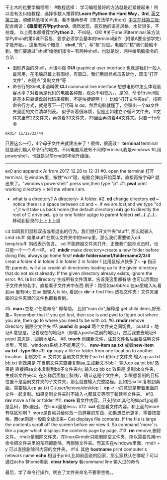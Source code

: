 干土木的也要学编程啊！
#教程选择：
学习编程最好的方法就是赶紧敲起来！所以没有太纠结教程，选择多数人推荐的**Learn Python the Hard Way，3rd**, [英文第三版](http://www.souravsengupta.com/cds2015/python/LPTHW.pdf)，顺便熟悉相关术语。看不懂再参考《笨方法学Python》[中文在线第三版](https://flyouting.gitbooks.io/learn-python-the-hard-way-cn/content/learn-python-the-hard-way-exercise0.html);
配合阅读：**《跟着老齐学python》**。偶然发现，喜欢他的语言风格，水货很多，不枯燥。
以上两本都推荐学**Python 2**，不纠结，OK! 
#关于shell和terminal
笨方法学Python的第0课不容易，要求必须学会基本的terminal操作（附录A要全部学完）才能开始，。这里有两个概念：
**shell**,“壳”，与“核”对应。电脑的“核”我们接触不到，我们要通过“shell”给他们指令~
有两种shell，也就是说，两种给电脑指令的方法：
- 图形界面的Shell，术语叫做 **GUI** graphical user interface
也就是我们一般人最常用，在电脑屏幕上有图标，有窗口，我们用鼠标点击告诉他，双击“打开文件”，右键点“复制文件”等
- 命令行的Shell,术语叫做 **CLI** command line interface
想想电影中怎么体现黑客水平？对着满是代码的电脑各种敲，观众不明觉厉。。是的，命令行shell就是基本只靠键盘敲代码来控制，不是快捷键啊！！
比如“打开文件夹aa”，按照命令行方式，就是写下一行代码 *ls aa*，然后电脑就懂了，会弹出一个aa文件夹里面的文件清单列表。
似乎听着很麻烦，但是比如建立个循环文件夹，11文件夹里有22文件夹，再包着33文件夹，33里面再包着44文件夹。只要一行命令
```
mkdir 11/22/33/44
```
只要这么一行，4个母子文件夹就建出来了！很帅，很高效！
**terminal**
terminal就是我们输入命令行的地方。不同电脑系统有不同的terminal,我是windows 10,用powershell，也就是以前cmd的华丽升级版。

---
ex0 and appendix A: from 2017. 12.28 to 12-31
#0. open the terminal 打开terminal,
在window里，按住“win”键，电脑会弹出开始菜单，直接再按字母P 就出来了。"windows powershell"
press win,then type "p".
#1. **pwd**
print working directory = tell me where I am.
- what is a directory? A directory= A folder.
#2. **cd**
change directory
**cd ~**   notice there is a space between cd and ~. if we are lost,and we type "cd ~",it will take us back home.(the default directory)
**cd\\** go to directly the root of C drive
**cd..**   go to one folder up(go to parent folder)
**cd ../../../..**  移动到目录的上上上上层

cd 如同我们鼠标双击或者退出的行为。我们想打开文件夹“stuff”, 那么就输入 cmd stuff. 如果stuff 在默认文件夹中的temp里，那么我们需要输入cd temp/stuff. 斜线表示包含。
cd 不能跨越文件夹打开，正像我们鼠标点击时，也只能一个一个点一样。
#3. **mkdir**
make directory=create a new folder
before doing this, always go home first!
**mkdir foldername1/foldername2/3/4** creat a folder 4 in folder 3 in folder 2 in folder 1
比用鼠标点快多了~
**-p** 指示符: parents, will also create all directories leading up to the given directory that do not exist already. If the given directory already exists, ignore the error.
#4. **ls**
list directory 生成所有文件清单，告诉我这里都有啥
也可以后面加子文件夹的名字，直接看子文件夹中东西
例子：路径如aa/bb/cc
在aa里输入ls,看到aa 里有bb; 
在aa 里输入 ls bb, 看到cc
**dir -r** find files 透视文件夹！文件夹里面的文件夹里的文件也都看看到。

#5. **man**+空格+“任意命令”
即帮助。
比如"man dir",解释是 get child items,好形象~
Remember that if you get lost, then use ls and pwd to figure out where you are, then go to where you need to be with cd.
#6. **rmdir**
remove directory 删除空文件夹
#7. **pushd** 和 **popd**
两个文件夹之间切换。
pushd + 地址B 意思是，记着现在的地址A（即输入pushd之前的地址），然后我要去地址B.
popd 意思是，回到地址A。
#8. **touch**
创建新文件，注意文件名后面要注明文件类型。可惜，windows系统上不能用这个。
**new-item aa.txt** 或者**new-item aa.txt -type file**
#9. **cp**
copy a file or folder  from one location to another location. 复制文件 or 文件夹
当前文件夹有个aa.txt 和bb子文件夹
输入cp aa.txt bb.txt 则效果是 在当前文件夹直接复制aa,生成新文本bb；
输入cp aa.txt bb/ 效果是 直接把aa文本复制到bb子文件夹内;
输入cp bb cc 效果是 复制bb文件夹，生成新文件夹cc;
在名称后面加上斜线/，确认这是个文件夹。
如果想复制的目标位置不是当前文件夹的子文件夹，那么就要输入完整路径。比如把aa.txt复制到桌面，需要输入cp aa.txt C:/user/lenovo/desktop；
**cp -r** -r的意思是带着里面的文件一起复制。如果复制文件夹时不输入-r,那其实等同于新建空文件夹。
#10. **mv**
move a file or folder
#11.  **more** 
看文件内容。只支持txt,其他的如pdf,jpg都是乱码，按q退出。 在linux里是less~
#12. **cat** 
也是看文件内容。和上面的more有啥区别咧？
more是自动只给你放一页屏幕的东西，如果想显示更多，需要按空格。而cat则是一股脑全放出来~
Cat displays file contents. If the file is large the contents scroll off the screen before we view it. So command 'more' is like a pager which displays the contents page by page.
#13. **rm**
 remove,删除文件。 rmdir是删除文件夹。在linux中rmdir只能删除空文件夹，所以需要先用rm命令把文件夹里的东西都删除，再删除文件夹。而其实在windows里面，rmdir + y 可以直接删除带内容的文件夹。
#14. 其他
**hostname** print computer's network name
**echo**  相当于print,比如前面说的回家，那么家默认在哪呢？可以通过echo $home看到.
**clear** 
**history** 看command line 输入过的命令

最后，学了命令行操作，明白了文件夹命名不要带空格。。



